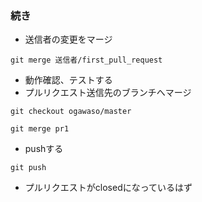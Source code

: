 ### 続き

- 送信者の変更をマージ
```console
git merge 送信者/first_pull_request
```
- 動作確認、テストする
- プルリクエスト送信先のブランチへマージ
```console
git checkout ogawaso/master
```
```console
git merge pr1
```
- pushする
```console
git push
```
- プルリクエストがclosedになっているはず

